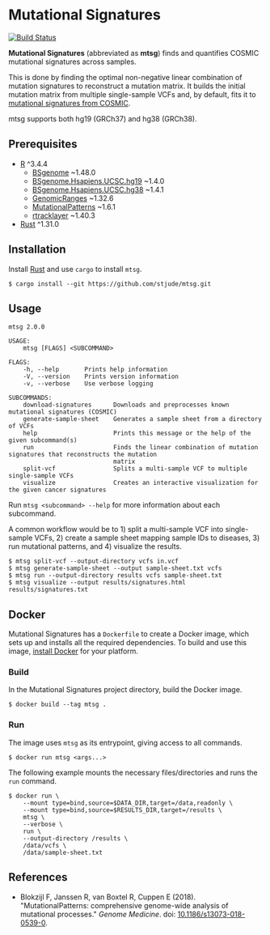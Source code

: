# Mutational Signatures

[![Build Status](https://travis-ci.org/stjude/mtsg.svg?branch=master)](https://travis-ci.org/stjude/mtsg)

**Mutational Signatures** (abbreviated as **mtsg**) finds and quantifies COSMIC
mutational signatures across samples.

This is done by finding the optimal non-negative linear combination of
mutation signatures to reconstruct a mutation matrix. It builds the initial
mutation matrix from multiple single-sample VCFs and, by default, fits it to
[mutational signatures from COSMIC].

mtsg supports both hg19 (GRCh37) and hg38 (GRCh38).

[mutational signatures from COSMIC]: https://cancer.sanger.ac.uk/cosmic/signatures

## Prerequisites

  * [R] ^3.4.4
    * [BSgenome] ~1.48.0
    * [BSgenome.Hsapiens.UCSC.hg19] ~1.4.0
    * [BSgenome.Hsapiens.UCSC.hg38] ~1.4.1
    * [GenomicRanges] ~1.32.6
    * [MutationalPatterns] ~1.6.1
    * [rtracklayer] ~1.40.3
  * [Rust] ^1.31.0

[R]: https://www.r-project.org/
[MutationalPatterns]: https://bioconductor.org/packages/release/bioc/html/MutationalPatterns.html
[BSgenome]: https://bioconductor.org/packages/release/bioc/html/BSgenome.html
[BSgenome.Hsapiens.UCSC.hg19]: https://bioconductor.org/packages/release/data/annotation/html/BSgenome.Hsapiens.UCSC.hg19.html
[BSgenome.Hsapiens.UCSC.hg38]: https://bioconductor.org/packages/release/data/annotation/html/BSgenome.Hsapiens.UCSC.hg38.html
[rtracklayer]: https://bioconductor.org/packages/release/bioc/html/rtracklayer.html
[GenomicRanges]: https://bioconductor.org/packages/release/bioc/html/GenomicRanges.html
[Rust]: https://rust-lang.org/

## Installation

Install [Rust] and use `cargo` to install `mtsg`.

```
$ cargo install --git https://github.com/stjude/mtsg.git
```

[Rust]: https://www.rust-lang.org/tools/install

## Usage

```
mtsg 2.0.0

USAGE:
    mtsg [FLAGS] <SUBCOMMAND>

FLAGS:
    -h, --help       Prints help information
    -V, --version    Prints version information
    -v, --verbose    Use verbose logging

SUBCOMMANDS:
    download-signatures      Downloads and preprocesses known mutational signatures (COSMIC)
    generate-sample-sheet    Generates a sample sheet from a directory of VCFs
    help                     Prints this message or the help of the given subcommand(s)
    run                      Finds the linear combination of mutation signatures that reconstructs the mutation
                             matrix
    split-vcf                Splits a multi-sample VCF to multiple single-sample VCFs
    visualize                Creates an interactive visualization for the given cancer signatures
```

Run `mtsg <subcommand> --help` for more information about each subcommand.

A common workflow would be to 1) split a multi-sample VCF into single-sample
VCFs, 2) create a sample sheet mapping sample IDs to diseases, 3) run
mutational patterns, and 4) visualize the results.

```
$ mtsg split-vcf --output-directory vcfs in.vcf
$ mtsg generate-sample-sheet --output sample-sheet.txt vcfs
$ mtsg run --output-directory results vcfs sample-sheet.txt
$ mtsg visualize --output results/signatures.html results/signatures.txt
```

## Docker

Mutational Signatures has a `Dockerfile` to create a Docker image, which sets
up and installs all the required dependencies. To build and use this image,
[install Docker](https://docs.docker.com/install) for your platform.

### Build

In the Mutational Signatures project directory, build the Docker image.

```
$ docker build --tag mtsg .
```

### Run

The image uses `mtsg` as its entrypoint, giving access to all commands.

```
$ docker run mtsg <args...>
```

The following example mounts the necessary files/directories and runs the
`run` command.

```
$ docker run \
    --mount type=bind,source=$DATA_DIR,target=/data,readonly \
    --mount type=bind,source=$RESULTS_DIR,target=/results \
    mtsg \
    --verbose \
    run \
    --output-directory /results \
    /data/vcfs \
    /data/sample-sheet.txt
```

## References

  * Blokzijl F, Janssen R, van Boxtel R, Cuppen E (2018). "MutationalPatterns:
    comprehensive genome-wide analysis of mutational processes." _Genome
    Medicine_. doi: [10.1186/s13073-018-0539-0].

[10.1186/s13073-018-0539-0]: https://doi.org/10.1186/s13073-018-0539-0
